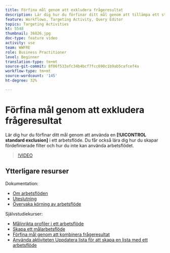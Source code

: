 ```yaml
---
title: Förfina mål genom att exkludera frågeresultat
description: Lär dig hur du förfinar ditt mål genom att tillämpa ett standardundantag i ett arbetsflöde. Du får också lära dig hur du skapar fördefinierade filter och hur du inte kan använda arbetsflödet.
feature: Workflows, Targeting Activity, Query Editor
topics: Targeting Activities
kt: 5548
thumbnail: 36826.jpg
doc-type: feature video
activity: use
team: WWFRE
role: Business Practitioner
level: Beginner
translation-type: tm+mt
source-git-commit: 8f06f533afc34b4bcf7fcc690c1b9ab5cafcef4a
workflow-type: tm+mt
source-wordcount: '145'
ht-degree: 32%

---
```



# Förfina mål genom att exkludera frågeresultat

Lär dig hur du förfinar ditt mål genom att använda en **[!UICONTROL standard exclusion]** i ett arbetsflöde. Du får också lära dig hur du skapar fördefinierade filter och hur du inte kan använda arbetsflödet.

>[!VIDEO](https://video.tv.adobe.com/v/36826?quality=12)

## Ytterligare resurser

Dokumentation:

* [Om arbetsflöden](https://docs.adobe.com/content/help/en/campaign-classic/using/automating-with-workflows/introduction/about-workflows.html)
* [Uteslutning](https://docs.adobe.com/content/help/en/campaign-classic/using/automating-with-workflows/targeting-activities/exclusion.html)
* [Övervaka körning av arbetsflöde](https://docs.adobe.com/content/help/en/campaign-classic/using/automating-with-workflows/monitoring-workflows/monitoring-workflow-execution.html)

Självstudiekurser:

* [Målinrikta profiler i ett arbetsflöde](/help/getting-started/targeting-profiles-in-a-workflow.md)
* [Skapa ett målarbetsflöde](/help/automating-with-workflows/creating-a-targeting-workflow.md)
* [Förfina mål genom att kombinera frågeresultat](/help/automating-with-workflows/refining-targets-by-combining-query-results.md)
* [Använda aktiviteten Uppdatera lista för att skapa en lista med ett arbetsflöde](/help/automating-with-workflows/using-the-update-list-activity.md)
